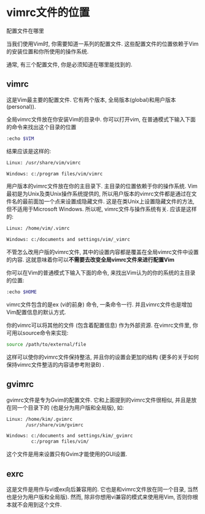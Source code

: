 # vimrc文件的位置

配置文件在哪里

当我们使用Vim时, 你需要知道一系列的配置文件. 这些配置文件的位置依赖于Vim的安装位置和你所使用的操作系统.

通常, 有三个配置文件, 你是必须知道在哪里能找到的.

## vimrc

这是Vim最主要的配置文件. 它有两个版本, 全局版本(global)和用户版本(personal)).

全局vimrc文件放在你安装Vim的目录中. 你可以打开vim, 在普通模式下输入下面的命令来找出这个目录的位置

```bash
:echo $VIM
```

结果应该是这样的:

```bash
Linux: /usr/share/vim/vimrc

Windows: c:/program files/vim/vimrc
```

用户版本的vimrc文件放在你的主目录下. 主目录的位置依赖于你的操作系统. Vim最初是为Unix及类Unix操作系统提供的, 所以用户版本的vimrc文件都是通过在文件名的最前面加一个点来设置成隐藏文件. 这是在类Unix上设置隐藏文件的方法, 但不适用于Microsoft Windows. 所以呢, vimrc文件与操作系统有关. 应该是这样的:

```bash
Linux: /home/vim/.vimrc

Windows: c:/documents and settings/vim/_vimrc
```

不管怎么改用户版的vimrc文件, 其中的设置内容都是覆盖在全局vimrc文件中设置的内容. 这就意味着你可以**不需要去改变全局vimrc文件来进行配置Vim**

你可以在Vim的普通模式下输入下面的命令, 来找出Vim认为的你的系统的主目录的位置:

```bash
:echo $HOME
```

vimrc文件包含的是ex (vi的前身) 命令, 一条命令一行. 并且vimrc文件也是增加Vim配置信息的默认方式.

你的vimrc可以将其他的文件 (包含着配置信息) 作为外部资源. 在vimrc文件里, 你可用以source命令来实现:

```bash
source /path/to/external/file
```

这样可以使你的vimrc文件保持整洁, 并且你的设置会更加的结构 (更多的关于如何保持vimrc文件整洁的内容请参考附录B) .

## gvimrc

gvimrc文件是专为Gvim的配置文件. 它和上面提到的vimrc文件很相似, 并且是放在同一个目录下的 (也是分为用户版和全局版), 如:

```bash
Linux: /home/kim/.gvimrc
       /usr/share/vim/gvimrc

Windows: c:/documents and settings/kim/_gvimrc
         c:/program files/vim/
```

这个文件是用来设置只有Gvim才能使用的GUI设置.

## exrc

这是文件是用作与vi或ex向后兼容用的. 它也是和vimrc文件放在同一个目录, 当然也是分为用户版和全局版). 然而, 除非你想用vi兼容的模式来使用用Vim, 否则你根本就不会用到这个文件.
